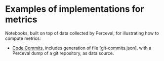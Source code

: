 # Examples of implementations for metrics

Notebooks, built on top of data collected by Perceval,
for illustrating how to compute metrics:

* [Code Commits](Code_Commits.ipynb),
includes generation of file [git-commits.json],
with a Perceval dump of a git repository, as data source.
